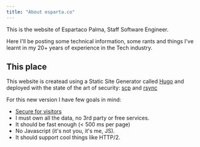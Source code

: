 ```yaml
---
title: "About esparta.co"
---
```


This is the website of Espartaco Palma, Staff Software Engineer.

Here I'll be posting some technical information, some rants and
things I've learnt in my 20+ years of experience in the Tech industry.

This place
----

This website is createad using a Static Site Generator called [Hugo][hugo]
and deployed with the state of the art of security: [scp][scp] and [rsync][rsync]

For this new version I have few goals in mind:

  - [Secure for visitors](/privacy/)
  - I must own all the data, no 3rd party or free services.
  - It should be fast enough (< 500 ms per page)
  - No Javascript (it's not you, it's me, JS).
  - It should support cool things like HTTP/2.

[hugo]: https://gohugo.io/
[scp]: https://man.openbsd.org/scp.1
[rsync]: https://rsync.samba.org/

